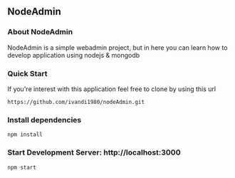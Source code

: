 ## NodeAdmin

### About NodeAdmin

NodeAdmin is a simple webadmin project, but in here you can learn how to develop application using nodejs & mongodb


### Quick Start

If you're interest with this application feel free to clone by using this url

    https://github.com/ivandi1980/nodeAdmin.git


### Install dependencies
    npm install

### Start Development Server: http://localhost:3000
    npm start